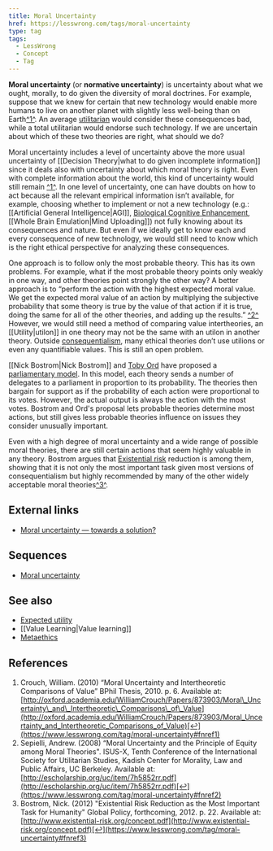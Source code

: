 ```yaml
---
title: Moral Uncertainty
href: https://lesswrong.com/tags/moral-uncertainty
type: tag
tags:
  - LessWrong
  - Concept
  - Tag
---
```


**Moral uncertainty** (or **normative uncertainty**) is uncertainty about what we ought, morally, to do given the diversity of moral doctrines. For example, suppose that we knew for certain that new technology would enable more humans to live on another planet with slightly less well-being than on Earth[^1^](https://www.lesswrong.com/tag/moral-uncertainty#fn1). An average [utilitarian](https://www.lesswrong.com/tag/utilitarianism) would consider these consequences bad, while a total utilitarian would endorse such technology. If we are uncertain about which of these two theories are right, what should we do?

Moral uncertainty includes a level of uncertainty above the more usual uncertainty of [[Decision Theory|what to do given incomplete information]] since it deals also with uncertainty about which moral theory is right. Even with complete information about the world, this kind of uncertainty would still remain [^1^](https://www.lesswrong.com/tag/moral-uncertainty#fn1). In one level of uncertainty, one can have doubts on how to act because all the relevant empirical information isn’t available, for example, choosing whether to implement or not a new technology (e.g.: [[Artificial General Intelligence|AGI]], [Biological Cognitive Enhancement](https://www.lesswrong.com/tag/nootropics-and-other-cognitive-enhancement), [[Whole Brain Emulation|Mind Uploading]]) not fully knowing about its consequences and nature. But even if we ideally get to know each and every consequence of new technology, we would still need to know which is the right ethical perspective for analyzing these consequences.

One approach is to follow only the most probable theory. This has its own problems. For example, what if the most probable theory points only weakly in one way, and other theories point strongly the other way? A better approach is to “perform the action with the highest expected moral value. We get the expected moral value of an action by multiplying the subjective probability that some theory is true by the value of that action if it is true, doing the same for all of the other theories, and adding up the results.” [^2^](https://www.lesswrong.com/tag/moral-uncertainty#fn2) However, we would still need a method of comparing value intertheories, an [[Utility|utilon]] in one theory may not be the same with an utilon in another theory. Outside [consequentialism](https://www.lesswrong.com/tag/consequentialism), many ethical theories don’t use utilions or even any quantifiable values. This is still an open problem.

[[Nick Bostrom|Nick Bostrom]] and [Toby Ord](https://en.wikipedia.org/wiki/Toby_Ord) have proposed a [parliamentary model](http://www.overcomingbias.com/2009/01/moral-uncertainty-towards-a-solution.html). In this model, each theory sends a number of delegates to a parliament in proportion to its probability. The theories then bargain for support as if the probability of each action were proportional to its votes. However, the actual output is always the action with the most votes. Bostrom and Ord's proposal lets probable theories determine most actions, but still gives less probable theories influence on issues they consider unusually important.

Even with a high degree of moral uncertainty and a wide range of possible moral theories, there are still certain actions that seem highly valuable in any theory. Bostrom argues that [Existential risk](https://www.lesswrong.com/tag/existential-risk) reduction is among them, showing that it is not only the most important task given most versions of consequentialism but highly recommended by many of the other widely acceptable moral theories[^3^](https://www.lesswrong.com/tag/moral-uncertainty#fn3).

External links
--------------

*   [Moral uncertainty — towards a solution?](http://www.overcomingbias.com/2009/01/moral-uncertainty-towards-a-solution.html)

Sequences
---------

*   [Moral uncertainty](https://www.lesswrong.com/s/4NFwxwzLzpiikfkk3)

See also
--------

*   [Expected utility](https://www.lesswrong.com/tag/expected-utility)
*   [[Value Learning|Value learning]]
*   [Metaethics](https://www.lesswrong.com/tag/metaethics)

References
----------

1.  Crouch, William. (2010) “Moral Uncertainty and Intertheoretic Comparisons of Value” BPhil Thesis, 2010. p. 6. Available at: [http://oxford.academia.edu/WilliamCrouch/Papers/873903/Moral\_Uncertainty\_and\_Intertheoretic\_Comparisons\_of\_Value](http://oxford.academia.edu/WilliamCrouch/Papers/873903/Moral_Uncertainty_and_Intertheoretic_Comparisons_of_Value)[↩](https://www.lesswrong.com/tag/moral-uncertainty#fnref1)
2.  Sepielli, Andrew. (2008) “Moral Uncertainty and the Principle of Equity among Moral Theories". ISUS-X, Tenth Conference of the International Society for Utilitarian Studies, Kadish Center for Morality, Law and Public Affairs, UC Berkeley. Available at: [http://escholarship.org/uc/item/7h5852rr.pdf](http://escholarship.org/uc/item/7h5852rr.pdf)[↩](https://www.lesswrong.com/tag/moral-uncertainty#fnref2)
3.  Bostrom, Nick. (2012) "Existential Risk Reduction as the Most Important Task for Humanity" Global Policy, forthcoming, 2012. p. 22. Available at: [http://www.existential-risk.org/concept.pdf](http://www.existential-risk.org/concept.pdf)[↩](https://www.lesswrong.com/tag/moral-uncertainty#fnref3)